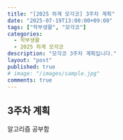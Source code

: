 ```yaml
---
title: "[2025 하계 모각코] 3주차 계획"
date: "2025-07-19T13:00:00+09:00"
tags: ["학부생활", "모각코"]
categories:
  - 학부생활
  - 2025 하계 모각코
description: "모각코 3주차 계획입니다."
layout: "post"
published: true
# image: "/images/sample.jpg"
comments: true
---
```


## 3주차 계획
알고리즘 공부함

